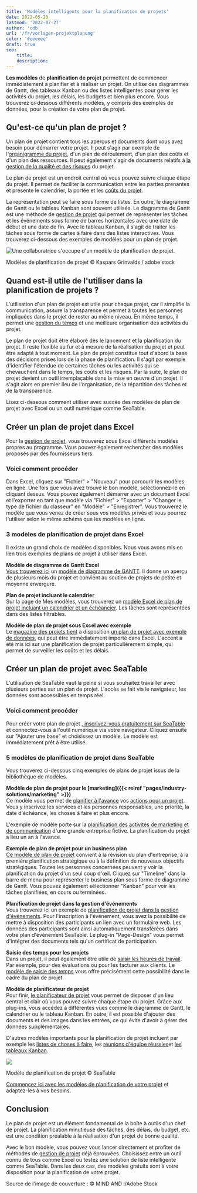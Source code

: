 ```yaml
---
title: 'Modèles intelligents pour la planification de projets'
date: 2022-05-20
lastmod: '2022-07-27'
author: 'cdb'
url: '/fr/vorlagen-projektplanung'
color: '#eeeeee'
draft: true
seo:
    title:
    description:
---
```


**Les modèles** de **planification de projet** permettent de commencer immédiatement à planifier et à réaliser un projet. On utilise des diagrammes de Gantt, des tableaux Kanban ou des listes intelligentes pour gérer les activités du projet, les délais, les budgets et bien plus encore. Vous trouverez ci-dessous différents modèles, y compris des exemples de données, pour la création de votre plan de projet.

## Qu'est-ce qu'un plan de projet ?

Un plan de projet contient tous les aperçus et documents dont vous avez besoin pour démarrer votre projet. Il peut s'agir par exemple de l'[organigramme du projet](https://seatable.io/fr/projektstrukturplan-vorlage/), d'un plan de déroulement, d'un plan des coûts et d'un plan des ressources. Il peut également s'agir de documents relatifs à [la gestion de la qualité et des risques](https://seatable.io/fr/swot-analyse-template/) du projet.

Le plan de projet est un endroit central où vous pouvez suivre chaque étape du projet. Il permet de faciliter la communication entre les parties prenantes et présente le calendrier, la portée et les [coûts du projet](https://seatable.io/fr/budgetplanung-vorlage/).

La représentation peut se faire sous forme de listes. En outre, le diagramme de Gantt ou le tableau Kanban sont souvent utilisés. Le diagramme de Gantt est une méthode de [gestion de projet](https://seatable.io/fr/gestion-de-projet/) qui permet de représenter les tâches et les événements sous forme de barres horizontales avec une date de début et une date de fin. Avec le tableau Kanban, il s'agit de traiter les tâches sous forme de cartes à faire dans des listes interactives. Vous trouverez ci-dessous des exemples de modèles pour un plan de projet.

![Une collaboratrice s'occupe d'un modèle de planification de projet.](https://seatable.io/wp-content/uploads/2022/05/Vorlagen-Projektplanung_AdobeStock_137171761_bearbeitet-711x474.jpg)

Modèles de planification de projet © Kaspars Grinvalds / adobe stock

## Quand est-il utile de l'utiliser dans la planification de projets ?

L'utilisation d'un plan de projet est utile pour chaque projet, car il simplifie la communication, assure la transparence et permet à toutes les personnes impliquées dans le projet de rester au même niveau. En même temps, il permet une [gestion du temps](https://seatable.io/fr/arbeitszeiterfassung-in-excel/) et une meilleure organisation des activités du projet.

Le plan de projet doit être élaboré dès le lancement et la planification du projet. Il reste flexible au fur et à mesure de la réalisation du projet et peut être adapté à tout moment. Le plan de projet constitue tout d'abord la base des décisions prises lors de la phase de planification. Il s'agit par exemple d'identifier l'étendue de certaines tâches ou les activités qui se chevauchent dans le temps, les coûts et les risques. Par la suite, le plan de projet devient un outil irremplaçable dans la mise en œuvre d'un projet. Il s'agit alors en premier lieu de l'organisation, de la répartition des tâches et de la transparence.

Lisez ci-dessous comment utiliser avec succès des modèles de plan de projet avec Excel ou un outil numérique comme SeaTable.

## Créer un plan de projet dans Excel

Pour la [gestion de projet](https://seatable.io/fr/projekt-management-tool/), vous trouverez sous Excel différents modèles propres au programme. Vous pouvez également rechercher des modèles proposés par des fournisseurs tiers.

### Voici comment procéder

Dans Excel, cliquez sur "Fichier" > "Nouveau" pour parcourir les modèles en ligne. Une fois que vous avez trouvé le bon modèle, sélectionnez-le en cliquant dessus. Vous pouvez également démarrer avec un document Excel et l'exporter en tant que modèle via "Fichier" > "Exporter" > "Changer le type de fichier du classeur" en "Modèle" > "Enregistrer". Vous trouverez le modèle que vous venez de créer sous vos modèles privés et vous pourrez l'utiliser selon le même schéma que les modèles en ligne.

### 3 modèles de planification de projet dans Excel

Il existe un grand choix de modèles disponibles. Nous vous avons mis en lien trois exemples de plans de projet à utiliser dans Excel.

**Modèle de diagramme de Gantt Excel**  
[Vous trouverez ici](https://vorla.ch/projektplan-vorlage/) un [modèle de diagramme de GANTT](https://vorla.ch/projektplan-vorlage/). Il donne un aperçu de plusieurs mois du projet et convient au soutien de projets de petite et moyenne envergure.

**Plan de projet incluant le calendrier**  
Sur la page de Mes modèles, vous trouverez un [modèle Excel de plan de projet incluant un calendrier et un échéancier](https://www.meinevorlagen.com/projektmanagement/projektplan-terminplan/). Les tâches sont représentées dans des listes filtrables.

**Modèle de plan de projet sous Excel avec exemple**  
Le [magazine des projets tient](https://www.projektmagazin.de/tool/beispiel-projektplan) à disposition [un plan de projet avec exemple de données](https://www.projektmagazin.de/tool/beispiel-projektplan), qui peut être immédiatement importé dans Excel. L'accent a été mis ici sur une planification de projet particulièrement simple, qui permet de surveiller les coûts et les délais.

## Créer un plan de projet avec SeaTable

L'utilisation de SeaTable vaut la peine si vous souhaitez travailler avec plusieurs parties sur un plan de projet. L'accès se fait via le navigateur, les données sont accessibles en temps réel.

### Voici comment procéder

Pour créer votre plan de projet [, inscrivez-vous gratuitement sur SeaTable](https://seatable.io/fr/enregistrement/) et connectez-vous à l'outil numérique via votre navigateur. Cliquez ensuite sur "Ajouter une base" et choisissez un modèle. Le modèle est immédiatement prêt à être utilisé.

### 5 modèles de planification de projet dans SeaTable

Vous trouverez ci-dessous cinq exemples de plans de projet issus de la bibliothèque de modèles.

**Modèle de plan de projet pour le [marketing]({{< relref "pages/industry-solutions/marketing" >}})**  
Ce modèle vous permet de [planifier à l'avance](https://seatable.io/fr/modele/hntk-vocrksmyj-9746vka/) vos [actions pour un projet](https://seatable.io/fr/modele/hntk-vocrksmyj-9746vka/). Vous y inscrivez les services et les personnes responsables, une priorité, la date d'échéance, les choses à faire et plus encore.

L'exemple de modèle porte sur la [planification des activités de marketing et de communication](https://seatable.io/fr/marketingplan-vorlage/) d'une grande entreprise fictive. La planification du projet a lieu un an à l'avance.

**Exemple de plan de projet pour un business plan**  
[Ce modèle de plan de projet](https://seatable.io/fr/modele/tstajcvyqfw9rcwobdte4q/) convient à la révision du plan d'entreprise, à la première planification stratégique ou à la définition de nouveaux objectifs stratégiques. Toutes les personnes concernées peuvent y voir la planification du projet d'un seul coup d'œil. Cliquez sur "Timeline" dans la barre de menu pour représenter le business plan sous forme de diagramme de Gantt. Vous pouvez également sélectionner "Kanban" pour voir les tâches planifiées, en cours ou terminées.

**Planification de projet dans la gestion d'événements**  
Vous trouverez ici un exemple de [planification de projet dans la gestion d'événements](https://seatable.io/fr/modele/fewxqfzbsxocskxl7hikqq/). Pour l'inscription à l'événement, vous avez la possibilité de mettre à disposition des participants un lien avec un formulaire web. Les données des participants sont ainsi automatiquement transférées dans votre plan d'événement SeaTable. Le plug-in "Page-Design" vous permet d'intégrer des documents tels qu'un certificat de participation.

**Saisie des temps pour les projets**  
Dans un projet, il peut également être utile de [saisir les heures de travail](https://seatable.io/fr/arbeitszeiterfassung-in-excel/). Par exemple, pour des évaluations ou pour les facturer aux clients. Le [modèle de saisie des temps](https://seatable.io/fr/modele/ek3ry6ywsjoz-imsenb49g/) vous offre précisément cette possibilité dans le cadre du plan de projet.

**Modèle de planificateur de projet**  
Pour finir, [le planificateur de projet](https://seatable.io/fr/modele/ajlptlawq6-nyxqwyjfujq/) vous permet de disposer d'un lieu central et clair où vous pouvez suivre chaque étape du projet. Grâce aux plug-ins, vous accédez à différentes vues comme le diagramme de Gantt, le calendrier ou le tableau Kanban. En outre, il est possible d'ajouter des documents et des images dans les entrées, ce qui évite d'avoir à gérer des données supplémentaires.

D'autres modèles importants pour la planification de projet incluent par exemple les [listes de choses à faire](https://seatable.io/fr/modele/brsc53rrtqwduseehp2ntq/), les [réunions d'équipe réussies](https://seatable.io/fr/modele/gumqbevcroszpprj6j4xyg/)et [les tableaux Kanban](https://seatable.io/fr/modele/od2g0vkhqxi5pdwsyrfwra/).

![](https://seatable.io/wp-content/uploads/2022/05/Vorlagen-Projektplanung_Template.jpg)

Modèle de planification de projet © SeaTable

[Commencez ici avec les modèles de planification de votre projet](https://seatable.io/fr/modeles/projekte/) et adaptez-les à vos besoins.

## Conclusion

Le plan de projet est un élément fondamental de la boîte à outils d'un chef de projet. La planification minutieuse des tâches, des délais, du budget, etc. est une condition préalable à la réalisation d'un projet de bonne qualité.

Avec le bon modèle, vous pouvez vous lancer directement et profiter de méthodes de [gestion de projet](https://seatable.io/fr/projekt-management-tool/) déjà éprouvées. Choisissez entre un outil connu de tous comme Excel ou testez une solution de liste intelligente comme SeaTable. Dans les deux cas, des modèles gratuits sont à votre disposition pour la planification de votre projet.

Source de l'image de couverture : © MIND AND I/Adobe Stock

